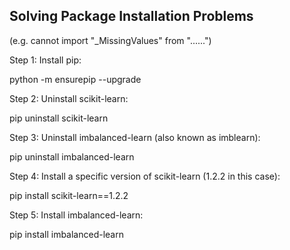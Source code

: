 ## Solving Package Installation Problems
(e.g. cannot import "_MissingValues" from "......")

Step 1: Install pip:

python -m ensurepip --upgrade

Step 2: Uninstall scikit-learn:

pip uninstall scikit-learn

Step 3: Uninstall imbalanced-learn (also known as imblearn):

pip uninstall imbalanced-learn

Step 4: Install a specific version of scikit-learn (1.2.2 in this case):

pip install scikit-learn==1.2.2

Step 5: Install imbalanced-learn:

pip install imbalanced-learn

